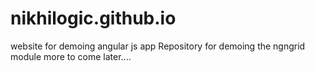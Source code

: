 # nikhilogic.github.io
website for demoing angular js app
Repository for demoing the ngngrid module
more to come later....
